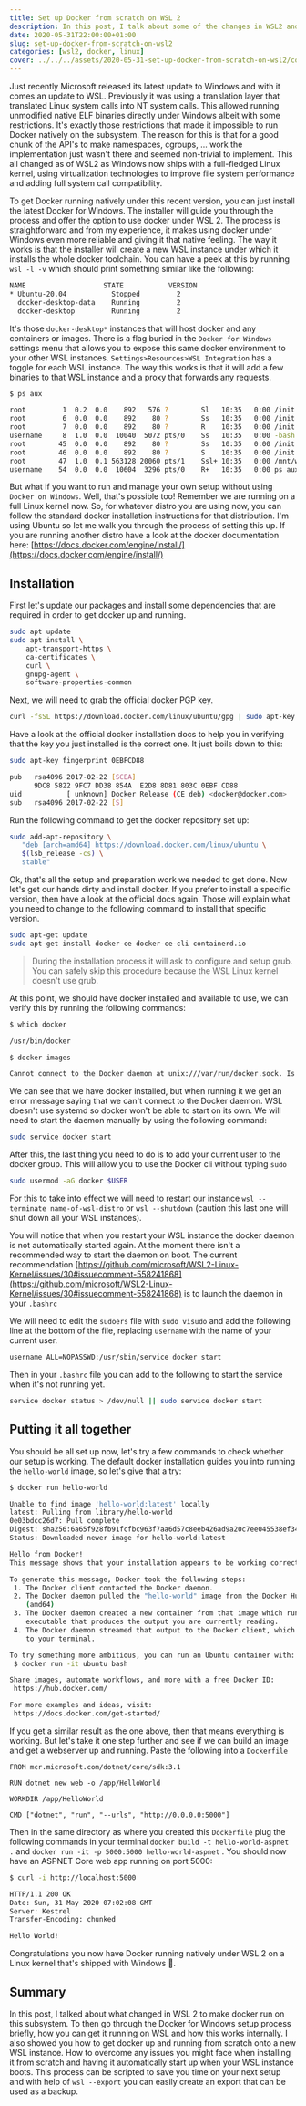 ```yaml
---
title: Set up Docker from scratch on WSL 2
description: In this post, I talk about some of the changes in WSL2 and how it allows you to run a wider range of applications. Then I walk through the process of setting up docker from scratch and how this compares to using Docker for Windows
date: 2020-05-31T22:00:00+01:00
slug: set-up-docker-from-scratch-on-wsl2
categories: [wsl2, docker, linux]
cover: ../../../assets/2020-05-31-set-up-docker-from-scratch-on-wsl2/cover.jpg
---
```


Just recently Microsoft released its latest update to Windows and with it comes an update to WSL. Previously it was using a translation layer that translated Linux system calls into NT system calls. This allowed running unmodified native ELF binaries directly under Windows albeit with some restrictions. It's exactly those restrictions that made it impossible to run Docker natively on the subsystem. The reason for this is that for a good chunk of the API's to make namespaces, cgroups, ... work the implementation just wasn't there and seemed non-trivial to implement. This all changed as of WSL2 as Windows now ships with a full-fledged Linux kernel, using virtualization technologies to improve file system performance and adding full system call compatibility.

To get Docker running natively under this recent version, you can just install the latest Docker for Windows. The installer will guide you through the process and offer the option to use docker under WSL 2. The process is straightforward and from my experience, it makes using docker under Windows even more reliable and giving it that native feeling. The way it works is that the installer will create a new WSL instance under which it installs the whole docker toolchain. You can have a peek at this by running `wsl -l -v` which should print something similar like the following:

```bash
NAME                   STATE           VERSION
* Ubuntu-20.04           Stopped         2
  docker-desktop-data    Running         2
  docker-desktop         Running         2
```

It's those `docker-desktop*` instances that will host docker and any containers or images. There is a flag buried in the `Docker for Windows` settings menu that allows you to expose this same docker environment to your other WSL instances. `Settings>Resources>WSL Integration` has a toggle for each WSL instance. The way this works is that it will add a few binaries to that WSL instance and a proxy that forwards any requests.

```bash
$ ps aux

root         1  0.2  0.0    892   576 ?        Sl   10:35   0:00 /init
root         6  0.0  0.0    892    80 ?        Ss   10:35   0:00 /init
root         7  0.0  0.0    892    80 ?        R    10:35   0:00 /init
username     8  1.0  0.0  10040  5072 pts/0    Ss   10:35   0:00 -bash
root        45  0.0  0.0    892    80 ?        Ss   10:35   0:00 /init
root        46  0.0  0.0    892    80 ?        S    10:35   0:00 /init
root        47  1.0  0.1 563128 20060 pts/1    Ssl+ 10:35   0:00 /mnt/wsl/docker-desktop/docker-desktop-proxy --distro-name Ubuntu-20.04 --docker-desktop-ro
username    54  0.0  0.0  10604  3296 pts/0    R+   10:35   0:00 ps aux
```

But what if you want to run and manage your own setup without using `Docker on Windows`. Well, that's possible too! Remember we are running on a full Linux kernel now. So, for whatever distro you are using now, you can follow the standard docker installation instructions for that distribution. I'm using Ubuntu so let me walk you through the process of setting this up. If you are running another distro have a look at the docker documentation here: [https://docs.docker.com/engine/install/](https://docs.docker.com/engine/install/)

## Installation

First let's update our packages and install some dependencies that are required in order to get docker up and running.

```bash
sudo apt update
sudo apt install \
    apt-transport-https \
    ca-certificates \
    curl \
    gnupg-agent \
    software-properties-common
```

Next, we will need to grab the official docker PGP key.

```bash
curl -fsSL https://download.docker.com/linux/ubuntu/gpg | sudo apt-key add -
```

Have a look at the official docker installation docs to help you in verifying that the key you just installed is the correct one. It just boils down to this:

```bash
sudo apt-key fingerprint 0EBFCD88

pub   rsa4096 2017-02-22 [SCEA]
      9DC8 5822 9FC7 DD38 854A  E2D8 8D81 803C 0EBF CD88
uid           [ unknown] Docker Release (CE deb) <docker@docker.com>
sub   rsa4096 2017-02-22 [S]
```

Run the following command to get the docker repository set up:

```bash
sudo add-apt-repository \
   "deb [arch=amd64] https://download.docker.com/linux/ubuntu \
   $(lsb_release -cs) \
   stable"
```

Ok, that's all the setup and preparation work we needed to get done. Now let's get our hands dirty and install docker. If you prefer to install a specific version, then have a look at the official docs again. Those will explain what you need to change to the following command to install that specific version.

```bash
sudo apt-get update
sudo apt-get install docker-ce docker-ce-cli containerd.io
```

> During the installation process it will ask to configure and setup grub. You can safely skip this procedure because the WSL Linux kernel doesn't use grub.

At this point, we should have docker installed and available to use, we can verify this by running the following commands:

```bash
$ which docker

/usr/bin/docker

$ docker images

Cannot connect to the Docker daemon at unix:///var/run/docker.sock. Is the docker daemon running?
```

We can see that we have docker installed, but when running it we get an error message saying that we can't connect to the Docker daemon. WSL doesn't use systemd so docker won't be able to start on its own. We will need to start the daemon manually by using the following command:

```bash
sudo service docker start
```

After this, the last thing you need to do is to add your current user to the docker group. This will allow you to use the Docker cli without typing `sudo`

```bash
sudo usermod -aG docker $USER
```

For this to take into effect we will need to restart our instance `wsl --terminate name-of-wsl-distro` or `wsl --shutdown` (caution this last one will shut down all your WSL instances).

You will notice that when you restart your WSL instance the docker daemon is not automatically started again. At the moment there isn't a recommended way to start the daemon on boot. The current recommendation [https://github.com/microsoft/WSL2-Linux-Kernel/issues/30#issuecomment-558241868](https://github.com/microsoft/WSL2-Linux-Kernel/issues/30#issuecomment-558241868) is to launch the daemon in your `.bashrc`

We will need to edit the `sudoers` file with `sudo visudo` and add the following line at the bottom of the file, replacing `username` with the name of your current user.

```bash
username ALL=NOPASSWD:/usr/sbin/service docker start
```

Then in your `.bashrc` file you can add to the following to start the service when it's not running yet.

```bash
service docker status > /dev/null || sudo service docker start
```

## Putting it all together

You should be all set up now, let's try a few commands to check whether our setup is working. The default docker installation guides you into running the `hello-world` image, so let's give that a try:

```bash
$ docker run hello-world

Unable to find image 'hello-world:latest' locally
latest: Pulling from library/hello-world
0e03bdcc26d7: Pull complete
Digest: sha256:6a65f928fb91fcfbc963f7aa6d57c8eeb426ad9a20c7ee045538ef34847f44f1
Status: Downloaded newer image for hello-world:latest

Hello from Docker!
This message shows that your installation appears to be working correctly.

To generate this message, Docker took the following steps:
 1. The Docker client contacted the Docker daemon.
 2. The Docker daemon pulled the "hello-world" image from the Docker Hub.
    (amd64)
 3. The Docker daemon created a new container from that image which runs the
    executable that produces the output you are currently reading.
 4. The Docker daemon streamed that output to the Docker client, which sent it
    to your terminal.

To try something more ambitious, you can run an Ubuntu container with:
 $ docker run -it ubuntu bash

Share images, automate workflows, and more with a free Docker ID:
 https://hub.docker.com/

For more examples and ideas, visit:
 https://docs.docker.com/get-started/
```

If you get a similar result as the one above, then that means everything is working. But let's take it one step further and see if we can build an image and get a webserver up and running. Paste the following into a `Dockerfile`

```docker
FROM mcr.microsoft.com/dotnet/core/sdk:3.1

RUN dotnet new web -o /app/HelloWorld

WORKDIR /app/HelloWorld

CMD ["dotnet", "run", "--urls", "http://0.0.0.0:5000"]
```

Then in the same directory as where you created this `Dockerfile` plug the following commands in your terminal `docker build -t hello-world-aspnet .` and `docker run -it -p 5000:5000 hello-world-aspnet` .  You should now have an ASPNET Core web app running on port 5000:

```bash
$ curl -i http://localhost:5000

HTTP/1.1 200 OK
Date: Sun, 31 May 2020 07:02:08 GMT
Server: Kestrel
Transfer-Encoding: chunked

Hello World!
```

Congratulations you now have Docker running natively under WSL 2 on a Linux kernel that's shipped with Windows 🤯.

## Summary

In this post, I talked about what changed in WSL 2 to make docker run on this subsystem. To then go through the Docker for Windows setup process briefly, how you can get it running on WSL and how this works internally. I also showed you how to get docker up and running from scratch onto a new WSL instance. How to overcome any issues you might face when installing it from scratch and having it automatically start up when your WSL instance boots. This process can be scripted to save you time on your next setup and with help of `wsl --export` you can easily create an export that can be used as a backup.
